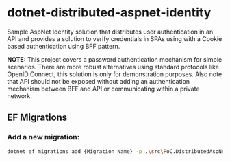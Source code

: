 # dotnet-distributed-aspnet-identity

Sample AspNet Identity solution that distributes user authentication in an API and provides a
solution to verify credentials in SPAs using with a Cookie based authentication using BFF pattern.

**NOTE:** This project covers a password authentication mechanism for simple scenarios. There are
more robust alternatives using standard protocols like OpenID Connect, this solution is only for 
demonstration purposes. Also note that API should not be exposed without adding an authentication 
mechanism between BFF and API or communicating within a private network.

## EF Migrations

### Add a new migration:
```sh
dotnet ef migrations add {Migration Name} -p .\src\PoC.DistributedAspNetIdentity.Api\PoC.DistributedAspNetIdentity.Api.csproj -s .\src\PoC.DistributedAspNetIdentity.Api\PoC.DistributedAspNetIdentity.Api.csproj -c ApplicationDbContext -o Data/Migrations
```